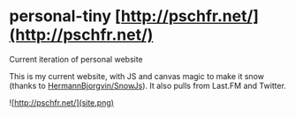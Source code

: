 # personal-tiny [http://pschfr.net/](http://pschfr.net/)
Current iteration of personal website

This is my current website, with JS and canvas magic to make it snow (thanks to [HermannBjorgvin/SnowJs](https://github.com/HermannBjorgvin/SnowJs)).
It also pulls from Last.FM and Twitter.

![http://pschfr.net/](site.png)
